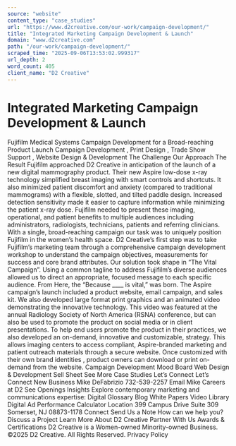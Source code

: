 ```yaml
---
source: "website"
content_type: "case_studies"
url: "https://www.d2creative.com/our-work/campaign-development/"
title: "Integrated Marketing Campaign Development & Launch"
domain: "www.d2creative.com"
path: "/our-work/campaign-development/"
scraped_time: "2025-09-06T13:53:02.999317"
url_depth: 2
word_count: 405
client_name: "D2 Creative"
---
```


# Integrated Marketing Campaign Development & Launch

Fujifilm Medical Systems Campaign Development for a Broad-reaching Product Launch Campaign Development , Print Design , Trade Show Support , Website Design & Development The Challenge Our Approach The Result Fujifilm approached D2 Creative in anticipation of the launch of a new digital mammography product. Their new Aspire low-dose x-ray technology simplified breast imaging with smart controls and shortcuts. It also minimized patient discomfort and anxiety (compared to traditional mammograms) with a flexible, slotted, and tilted paddle design. Increased detection sensitivity made it easier to capture information while minimizing the patient x-ray dose. Fujifilm needed to present these imaging, operational, and patient benefits to multiple audiences including administrators, radiologists, technicians, patients and referring clinicians. With a single, broad-reaching campaign our task was to uniquely position Fujifilm in the women’s health space. D2 Creative’s first step was to take Fujifilm’s marketing team through a comprehensive campaign development workshop to understand the campaign objectives, measurements for success and core brand attributes. Our solution took shape in “The Vital Campaign”. Using a common tagline to address Fujifilm’s diverse audiences allowed us to direct an appropriate, focused message to each specific audience. From Here, the “Because ____ is vital,” was born. The Aspire campaign’s launch included a product website, email campaign, and sales kit. We also developed large format print graphics and an animated video demonstrating the innovative technology. This video was featured at the annual Radiology Society of North America (RSNA) conference, but can also be used to promote the product on social media or in client presentations. To help end users promote the product in their practices, we also developed an on-demand, innovative and customizable, strategy. This allows imaging centers to access compliant, Aspire-branded marketing and patient outreach materials through a secure website. Once customized with their own brand identities , product owners can download or print on-demand from the website. Campaign Development Mood Board Web Design & Development Sell Sheet See More Case Studies Let’s Connect Let’s Connect New Business Mike DeFabrizio 732-539-2257 Email Mike Careers at D2 See Openings Insights Explore contemporary marketing and communications expertise: Digital Glossary Blog White Papers Video Library Digital Ad Performance Calculator Location 399 Campus Drive Suite 309 Somerset, NJ
08873-1178 Connect Send Us a Note How can we help you? Discuss a Project Learn More About D2 Creative Partner With Us Awards & Certifications D2 Creative is a Women-owned Minority-owned Business. ©2025 D2 Creative. All Rights Reserved. Privacy Policy